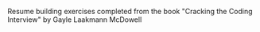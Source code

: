 Resume building exercises completed from the book "Cracking the Coding Interview" by Gayle Laakmann McDowell